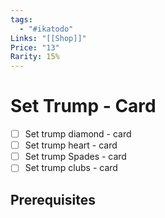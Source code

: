 ```yaml
---
tags:
  - "#ikatodo"
Links: "[[Shop]]"
Price: "13"
Rarity: 15%
---
```



# Set Trump - Card
- [ ] Set trump diamond - card
- [ ] Set trump heart - card
- [ ] Set trump Spades - card
- [ ] Set trump clubs - card

## Prerequisites


